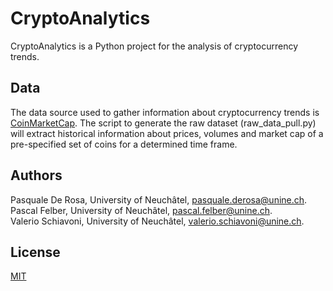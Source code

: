 # CryptoAnalytics

CryptoAnalytics is a Python project for the analysis of cryptocurrency trends.


## Data
The data source used to gather information about cryptocurrency trends is [CoinMarketCap](https://coinmarketcap.com/).
The script to generate the raw dataset (raw_data_pull.py) will extract historical information about prices, volumes and 
market cap of a pre-specified set of coins for a determined time frame.

## Authors
Pasquale De Rosa, University of Neuchâtel, [pasquale.derosa@unine.ch](mailto:pasquale.derosa@unine.ch). <br />
Pascal Felber, University of Neuchâtel, [pascal.felber@unine.ch](mailto:pascal.felber@unine.ch). <br />
Valerio Schiavoni, University of Neuchâtel, [valerio.schiavoni@unine.ch](mailto:valerio.schiavoni@unine.ch).

## License
[MIT](https://choosealicense.com/licenses/mit/)
